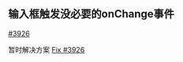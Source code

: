 ## 输入框触发没必要的onChange事件

[#3926](https://github.com/facebook/react/issues/3926)

暂时解决方案 [Fix #3926](https://gist.github.com/monkindey/98c1f80474d540810f53f5ebf8887a0a)